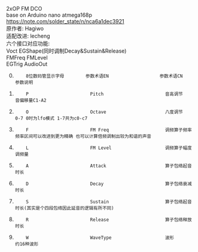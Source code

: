 2xOP FM DCO  
base on Arduino nano atmega168p
<a href="https://note.com/solder_state/n/nca6a1dec3921">https://note.com/solder_state/n/nca6a1dec3921</a>  
原作者: Hagiwo  
适配改进: lecheng  
六个接口对应功能:  
Voct EGShape(同时调制Decay&Sustain&Release)  
FMFreq FMLevel  
EGTrig AudioOut  

 0.         8位数码管显示字母        参数术语EN                   参数术语CN                    参数说明
 1.         P                       Pitch                       音高调节                      音偏移量C1-A2
 1.         O                       Octave                      八度调节                      0-7 0时为lfo模式 1-7共为c0-c7
 3.         F                       FM Freq                     调频算子频率                  频率区间可以改进到更为精确 也可以计算倍频调制出较为和谐的声音
 4.         L                       FM Level                    调频算子幅度                  调频量
 5.         A                       Attack                      算子包络起音                   时长
 6.         D                       Decay                       算子包络衰减                   时长
 7.         S                       Sustain                     算子包络起音                   时长(其实是个四段包络因此延音的逻辑有所不同)
 8.         R                       Release                     算子包络释放                   时长
 9.         W                       WaveType                    波形                          约16种波形
